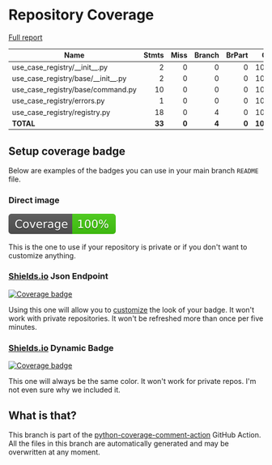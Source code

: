 # Repository Coverage

[Full report](https://htmlpreview.github.io/?https://github.com/Tomperez98/use-case-registry/blob/python-coverage-comment-action-data/htmlcov/index.html)

| Name                                     |    Stmts |     Miss |   Branch |   BrPart |      Cover |   Missing |
|----------------------------------------- | -------: | -------: | -------: | -------: | ---------: | --------: |
| use\_case\_registry/\_\_init\_\_.py      |        2 |        0 |        0 |        0 |     100.0% |           |
| use\_case\_registry/base/\_\_init\_\_.py |        2 |        0 |        0 |        0 |     100.0% |           |
| use\_case\_registry/base/command.py      |       10 |        0 |        0 |        0 |     100.0% |           |
| use\_case\_registry/errors.py            |        1 |        0 |        0 |        0 |     100.0% |           |
| use\_case\_registry/registry.py          |       18 |        0 |        4 |        0 |     100.0% |           |
|                                **TOTAL** |   **33** |    **0** |    **4** |    **0** | **100.0%** |           |


## Setup coverage badge

Below are examples of the badges you can use in your main branch `README` file.

### Direct image

[![Coverage badge](https://raw.githubusercontent.com/Tomperez98/use-case-registry/python-coverage-comment-action-data/badge.svg)](https://htmlpreview.github.io/?https://github.com/Tomperez98/use-case-registry/blob/python-coverage-comment-action-data/htmlcov/index.html)

This is the one to use if your repository is private or if you don't want to customize anything.

### [Shields.io](https://shields.io) Json Endpoint

[![Coverage badge](https://img.shields.io/endpoint?url=https://raw.githubusercontent.com/Tomperez98/use-case-registry/python-coverage-comment-action-data/endpoint.json)](https://htmlpreview.github.io/?https://github.com/Tomperez98/use-case-registry/blob/python-coverage-comment-action-data/htmlcov/index.html)

Using this one will allow you to [customize](https://shields.io/endpoint) the look of your badge.
It won't work with private repositories. It won't be refreshed more than once per five minutes.

### [Shields.io](https://shields.io) Dynamic Badge

[![Coverage badge](https://img.shields.io/badge/dynamic/json?color=brightgreen&label=coverage&query=%24.message&url=https%3A%2F%2Fraw.githubusercontent.com%2FTomperez98%2Fuse-case-registry%2Fpython-coverage-comment-action-data%2Fendpoint.json)](https://htmlpreview.github.io/?https://github.com/Tomperez98/use-case-registry/blob/python-coverage-comment-action-data/htmlcov/index.html)

This one will always be the same color. It won't work for private repos. I'm not even sure why we included it.

## What is that?

This branch is part of the
[python-coverage-comment-action](https://github.com/marketplace/actions/python-coverage-comment)
GitHub Action. All the files in this branch are automatically generated and may be
overwritten at any moment.
